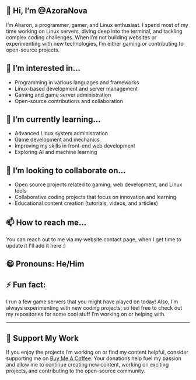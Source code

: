 ## 👋 Hi, I’m @AzoraNova

I’m Aharon, a programmer, gamer, and Linux enthusiast. I spend most of my time working on Linux servers, diving deep into the terminal, and tackling complex coding challenges. When I’m not building websites or experimenting with new technologies, I’m either gaming or contributing to open-source projects.

## 👀 I’m interested in...

- Programming in various languages and frameworks
- Linux-based development and server management
- Gaming and game server administration
- Open-source contributions and collaboration

## 🌱 I’m currently learning...

- Advanced Linux system administration
- Game development and mechanics
- Improving my skills in front-end web development
- Exploring AI and machine learning

## 💞️ I’m looking to collaborate on...

- Open source projects related to gaming, web development, and Linux tools
- Collaborative coding projects that focus on innovation and learning
- Educational content creation (tutorials, videos, and articles)

## 📫 How to reach me...

You can reach out to me via my website contact page, when I get time to update it I'll add it here :)

## 😄 Pronouns: He/Him

## ⚡ Fun fact:

I run a few game servers that you might have played on today! Also, I’m always experimenting with new coding projects, so feel free to check out my repositories for some cool stuff I’m working on or helping with.

---

## 💖 Support My Work

If you enjoy the projects I’m working on or find my content helpful, consider supporting me on [Buy Me A Coffee](https://buymeacoffee.com/azoranova). Your donations help fuel my passion and allow me to continue creating new content, working on exciting projects, and contributing to the open-source community.


<!---
AzoraNova/AzoraNova is a ✨ special ✨ repository because its `README.md` (this file) appears on your GitHub profile.
You can click the Preview link to take a look at your changes.
--->
